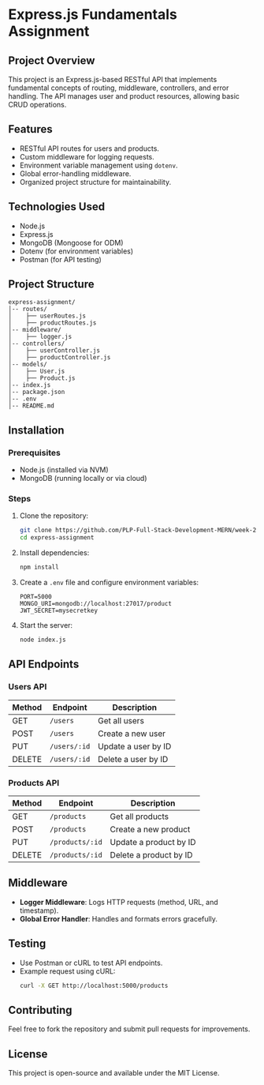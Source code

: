 # Express.js Fundamentals Assignment

## Project Overview
This project is an Express.js-based RESTful API that implements fundamental concepts of routing, middleware, controllers, and error handling. The API manages user and product resources, allowing basic CRUD operations.

## Features
- RESTful API routes for users and products.
- Custom middleware for logging requests.
- Environment variable management using `dotenv`.
- Global error-handling middleware.
- Organized project structure for maintainability.

## Technologies Used
- Node.js
- Express.js
- MongoDB (Mongoose for ODM)
- Dotenv (for environment variables)
- Postman (for API testing)

## Project Structure
```
express-assignment/
│-- routes/
│    ├── userRoutes.js
│    ├── productRoutes.js
│-- middleware/
│    ├── logger.js
│-- controllers/
│    ├── userController.js
│    ├── productController.js
│-- models/
│    ├── User.js
│    ├── Product.js
│-- index.js
│-- package.json
│-- .env
│-- README.md
```

## Installation

### Prerequisites
- Node.js (installed via NVM)
- MongoDB (running locally or via cloud)

### Steps
1. Clone the repository:
   ```sh
   git clone https://github.com/PLP-Full-Stack-Development-MERN/week-2-express-js-fundamentals-assignment-LEAKONO.git
   cd express-assignment
   ```
2. Install dependencies:
   ```sh
   npm install
   ```
3. Create a `.env` file and configure environment variables:
   ```env
   PORT=5000
   MONGO_URI=mongodb://localhost:27017/product
   JWT_SECRET=mysecretkey
   ```
4. Start the server:
   ```sh
   node index.js
   ```

## API Endpoints

### Users API
| Method | Endpoint | Description |
|--------|---------|-------------|
| GET    | `/users` | Get all users |
| POST   | `/users` | Create a new user |
| PUT    | `/users/:id` | Update a user by ID |
| DELETE | `/users/:id` | Delete a user by ID |

### Products API
| Method | Endpoint | Description |
|--------|---------|-------------|
| GET    | `/products` | Get all products |
| POST   | `/products` | Create a new product |
| PUT    | `/products/:id` | Update a product by ID |
| DELETE | `/products/:id` | Delete a product by ID |

## Middleware
- **Logger Middleware**: Logs HTTP requests (method, URL, and timestamp).
- **Global Error Handler**: Handles and formats errors gracefully.

## Testing
- Use Postman or cURL to test API endpoints.
- Example request using cURL:
  ```sh
  curl -X GET http://localhost:5000/products
  ```

## Contributing
Feel free to fork the repository and submit pull requests for improvements.

## License
This project is open-source and available under the MIT License.

